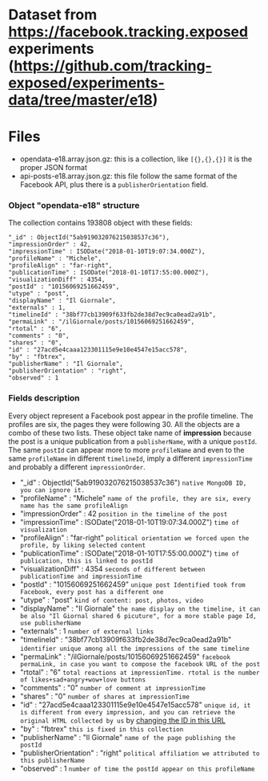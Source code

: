 # Dataset from https://facebook.tracking.exposed experiments (https://github.com/tracking-exposed/experiments-data/tree/master/e18)
 
# Files

  * opendata-e18.array.json.gz: this is a collection, like `[{},{},{}]` it is the proper JSON format
  * api-posts-e18.array.json.gz: this file follow the same format of the Facebook API, plus there is a `publisherOrientation` field.

### Object "opendata-e18" structure 

The collection contains 193808 object with these fields:

    "_id" : ObjectId("5ab919032076215038537c36"),
    "impressionOrder" : 42,
    "impressionTime" : ISODate("2018-01-10T19:07:34.000Z"),
    "profileName" : "Michele",
    "profileAlign" : "far-right",
    "publicationTime" : ISODate("2018-01-10T17:55:00.000Z"),
    "visualizationDiff" : 4354,
    "postId" : "10156069251662459",
    "utype" : "post",
    "displayName" : "Il Giornale",
    "externals" : 1,
    "timelineId" : "38bf77cb13909f633fb2de38d7ec9ca0ead2a91b",
    "permaLink" : "/ilGiornale/posts/10156069251662459",
    "rtotal" : "6",
    "comments" : "0",
    "shares" : "0",
    "id" : "27acd5e4caaa123301115e9e10e4547e15acc578",
    "by" : "fbtrex",
    "publisherName" : "Il Giornale",
    "publisherOrientation" : "right",
    "observed" : 1

### Fields description

Every object represent a Facebook post appear in the profile timeline. The profiles are six, the pages they were following 30.
All the objects are a combo of these two lists. These object take name of **impression** because the post is a unique publication
from a `publisherName`, with a unique `postId`. The same `postId` can appear more to more `profileName` and even to the same `profileName` in different `timelineId`, imply a different `impressionTime` and probably a different `impressionOrder`.

  * "_id" : ObjectId("5ab919032076215038537c36")  `native MongoDB ID, you can ignore it.`
  * "profileName" : "Michele"  `name of the profile, they are six, every name has the same profileAlign`
  * "impressionOrder" : 42  `position in the timeline of the post`
  * "impressionTime" : ISODate("2018-01-10T19:07:34.000Z")  `time of visualization`
  * "profileAlign" : "far-right"  `political orientation we forced upon the profile, by liking selected content`
  * "publicationTime" : ISODate("2018-01-10T17:55:00.000Z")  `time of publication, this is linked to postId`
  * "visualizationDiff" : 4354  `seconds of different between publicationTime and impressionTime`
  * "postId" : "10156069251662459"  `unique post Identified took from Facebook, every post has a different one`
  * "utype" : "post"  `kind of content: post, photos, video`
  * "displayName" : "Il Giornale"  `the name display on the timeline, it can be also "Il Giornal shared 6 picuture", for a more stable page Id, use publisherName`
  * "externals" : 1  `number of external links`
  * "timelineId" : "38bf77cb13909f633fb2de38d7ec9ca0ead2a91b"  `identifier unique among all the impressions of the same timeline`
  * "permaLink" : "/ilGiornale/posts/10156069251662459"  `facebook permaLink, in case you want to compose the facebook URL of the post`
  * "rtotal" : "6"  `total reactions at impressionTime. rtotal is the number of likes+sad+angry+wow+love buttons`
  * "comments" : "0"  `number of comment at impressionTime`
  * "shares" : "0"  `number of shares at impressionTime`
  * "id" : "27acd5e4caaa123301115e9e10e4547e15acc578"  `unique id, it is different from every impression, and you can retrieve the original HTML collected by us` by [changing the ID in this URL](https://facebook.tracking.exposed/revision/27acd5e4caaa123301115e9e10e4547e15acc578)
  * "by" : "fbtrex"  `this is fixed in this collection`
  * "publisherName" : "Il Giornale"  `name of the page publishing the postId`
  * "publisherOrientation" : "right"  `political affiliation we attributed to this publisherName`
  * "observed" : 1  `number of time the postId appear on this profileName`
